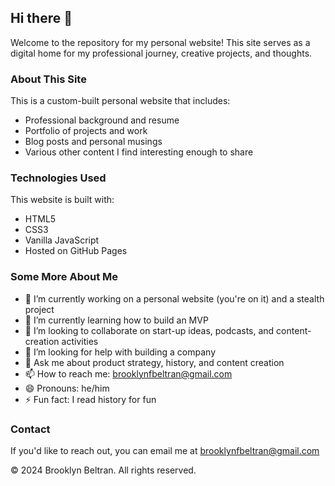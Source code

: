## Hi there 👋 

Welcome to the repository for my personal website! This site serves as a digital home for my professional journey, creative projects, and thoughts.

### About This Site

This is a custom-built personal website that includes:

- Professional background and resume
- Portfolio of projects and work
- Blog posts and personal musings
- Various other content I find interesting enough to share

### Technologies Used
This website is built with:
- HTML5
- CSS3
- Vanilla JavaScript
- Hosted on GitHub Pages

### Some More About Me

- 🔭 I’m currently working on a personal website (you're on it) and a stealth project
- 🌱 I’m currently learning how to build an MVP
- 👯 I’m looking to collaborate on start-up ideas, podcasts, and content-creation activities 
- 🤔 I’m looking for help with building a company 
- 💬 Ask me about product strategy, history, and content creation  
- 📫 How to reach me: brooklynfbeltran@gmail.com
- 😄 Pronouns: he/him
- ⚡ Fun fact: I read history for fun

### Contact
If you'd like to reach out, you can email me at brooklynfbeltran@gmail.com

© 2024 Brooklyn Beltran. All rights reserved.
